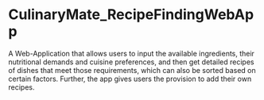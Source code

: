 # CulinaryMate_RecipeFindingWebApp
A Web-Application that allows users to input the available ingredients, their nutritional demands and cuisine preferences, and then get detailed recipes of dishes that meet those requirements, which can also be sorted based on certain factors. Further, the app gives users the provision to add their own recipes.
